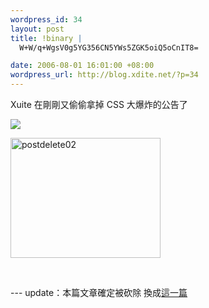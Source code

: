 ```yaml
--- 
wordpress_id: 34
layout: post
title: !binary |
  W+W/q+WgsV0g5YG356CN5YWs5ZGK5oiQ5oCnIT8=

date: 2006-08-01 16:01:00 +08:00
wordpress_url: http://blog.xdite.net/?p=34
---
```

<p>Xuite 在剛剛又偷偷拿掉 CSS 大爆炸的公告了</p><p>  <img src="http://static.flickr.com/72/203671036_3ccb4cfed1_o.jpg" border="0" /></p><p>  <a href="http://www.flickr.com/photos/49274115@N00/203671038/" title="Photo Sharing"><img src="http://static.flickr.com/75/203671038_df9da9ac71_o.jpg" border="0" alt="postdelete02" width="240" height="192" /></a> </p><p>&nbsp;</p><p> ---  update：本篇文章確定被砍除  換成<a href="http://blog.xuite.net/blog/baby/7509064">這一篇</a></p>

